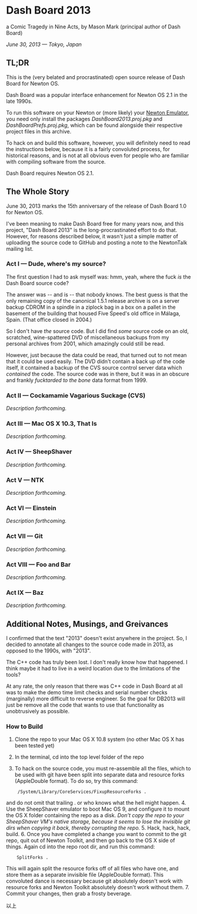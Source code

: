 # Dash Board 2013

a Comic Tragedy in Nine Acts, by Mason Mark (principal author of Dash Board)

*June 30, 2013 — Tokyo, Japan*

## TL;DR

This is the (very belated and procrastinated) open source release of Dash Board for Newton OS.

Dash Board was a popular interface enhancement for Newton OS 2.1 in the late 1990s. 

To run this software on your Newton or (more likely) your [Newton Emulator](http://code.google.com/p/einstein/), you need only install the packages *DashBoard2013.proj.pkg* and *DashBoardPrefs.proj.pkg*, which can be found alongside their respective project files in this archive.

To hack on and build this software, however, you will definitely need to read the instructions below, because it is a fairly convoluted process, for historical reasons, and is not at all obvious even for people who are familiar with compiling software from the source.

Dash Board requires Newton OS 2.1.

## The Whole Story

June 30, 2013 marks the 15th anniversary of the release of Dash Board 1.0 for Newton OS.

I've been meaning to make Dash Board free for many years now, and this project, "Dash Board 2013" is the long-procrastinated effort to do that. However, for reasons described below, it wasn't just a simple matter of uploading the source code to GitHub and posting a note to the NewtonTalk mailing list.

### Act I — Dude, where's my source?

The first question I had to ask myself was: hmm, yeah, where the fuck *is* the Dash Board source code?

The answer was -- and is -- that nobody knows. The best guess is that the only remaining copy of the canonical 1.5.1 release archive is on a server backup CDROM in a spindle in a ziplock bag in a box on a pallet in the basement of the building that housed Five Speed's old office in Málaga, Spain. (That office closed in 2004.)

So I don't have *the* source code. But I did find *some* source code on an old, scratched, wine-spattered DVD of miscellaneous backups from my personal archives from 2001, which amazingly could still be read.

However, just because the data could be read, that turned out to not mean that it could be used easily. The DVD didn't contain a back up of the code itself, it contained a backup of the CVS source control server data which *contained* the code. The source code was in there, but it was in an obscure and frankly *fucktarded to the bone* data format from 1999. 

### Act II — Cockamamie Vagarious Suckage (CVS)

*Description forthcoming.*

### Act III — Mac OS X 10.3, That Is

*Description forthcoming.*

### Act IV — SheepShaver

*Description forthcoming.*

### Act V — NTK

*Description forthcoming.*

### Act VI — Einstein

*Description forthcoming.*

### Act VII — Git

*Description forthcoming.*

### Act VIII — Foo and Bar

*Description forthcoming.*

### Act IX — Baz

*Description forthcoming.*


## Additional Notes, Musings, and Greivances

I confirmed that the text "2013" doesn't exist anywhere in the project. So, I decided to annotate all changes to the source code made in 2013, as opposed to the 1990s, with "2013".

The C++ code has truly been lost. I don't really know how that happened. I think maybe it had to live in a weird location due to the limitations of the tools?

At any rate, the only reason that there was C++ code in Dash Board at all was to make the demo time limit checks and serial number checks (marginally) more difficult to reverse engineer. So the goal for DB2013 will just be remove all the code that wants to use that functionality as unobtrusively as possible.

### How to Build
1. Clone the repo to your Mac OS X 10.8 system (no other Mac OS X has been tested yet)
2. In the terminal, cd into the top level folder of the repo
3. To hack on the source code, you must re-assemble all the files, which to be used with git have been split into separate data and resource forks (AppleDouble format). To do so, try this command:

        /System/Library/CoreServices/FixupResourceForks .

  and do not omit that trailing . or who knows what the hell might happen.
4. Use the SheepShaver emulator to boot Mac OS 9, and configure it to mount the OS X folder containing the repo as a disk. *Don't copy the repo to your SheepShaver VM's native storage, because it seems to lose the invisible git dirs when copying it back, thereby corrupting the repo.*
5. Hack, hack, hack, build.
6. Once you have completed a change you want to commit to the git repo, quit out of Newton Toolkit, and then go back to the OS X side of things. Again cd into the repo root dir, and run this command:

        SplitForks .

  This will again split the resource forks off of all files who have one, and store them as a separate invisible file (AppleDouble format). This convoluted dance is necessary because git absolutely doesn't work with resource forks and Newton Toolkit absolutely doesn't work without them.
7. Commit your changes, then grab a frosty beverage.


以上
